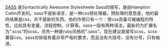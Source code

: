 [SASS](http://sass-lang.com/) 是Syntactically Awesome Stylesheete Sass的缩写，是由Hampton Catlin开发的。sass不是新语言，是一种css预处理器，预处理的意思是，他的最终结果是css，并不是新的东西。他的作用只有一个：使css具备可被编程的特性，比如具有变量，流程控制，计算等。sass一般有两种语法，最新的为扩展名为“.scss”的scss，另外一种是ruby风格的".sass"。现在建议直接写scss，scss兼容css。sass对排版有着非常严格的要求，而且没有大括号，没有分号，只有缩进。
